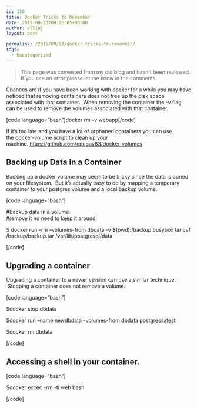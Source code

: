 ```yaml
---
id: 110
title: Docker Tricks to Remember
date: 2015-09-23T09:26:05+00:00
author: ellinj
layout: post

permalink: /2015/09/23/docker-tricks-to-remember/
tags:
  - Uncategorized
---
```


>This page was converted from my old blog and hasn't been reviewed. If you see an error please let me know in the comments.


Chances are if you have been working with docker for a while you may have noticed that removing containers does not free up the disk space associated with that container.  When removing the container the -v flag can be used to remove the volumes associated with that container.

[code language=&#8221;bash&#8221;]docker rm -v webapp[/code]

If it&#8217;s too late and you have a lot of orphaned containers you can use the <a href="https://github.com/cpuguy83/docker-volumes" target="_blank">docker-volume</a> script to clean up your machine. https://github.com/cpuguy83/docker-volumes

## Backing up Data in a Container

Backing up a docker volume may seem to be tricky since the data is buried on your filesystem.  But it&#8217;s actually easy to do by mapping a temporary container to your postgres volume and a local backup volume.

[code language=&#8221;bash&#8221;]

#Backup data in a volume  
#remove it no need to keep it around.

$ docker run &#8211;rm &#8211;volumes-from dbdata -v $(pwd):/backup busybox&nbsp;tar cvf /backup/backup.tar /var/lib/postgresql/data

[/code]

## Upgrading a container

Upgrading a container to a newer version can use a similar technique.  Stopping a container does not remove a volume.

[code language=&#8221;bash&#8221;]

$docker stop dbdata

$docker run &#8211;name newdbdata &#8211;volumes-from dbdata postgres:latest

$docker rm dbdata

[/code]

## Accessing a shell in your container.

[code language=&#8221;bash&#8221;]

$docker excec -rm -ti web bash

[/code]